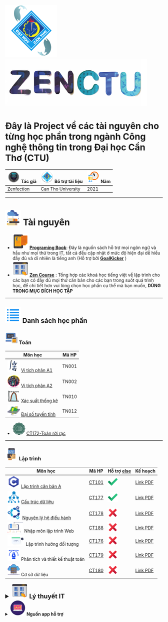 # <img title="" src="https://raw.githubusercontent.com/Zenfection/Image/master/2020/12/23-23-40-07-ctufish.png" alt="ctufish.png" width="165"><img title="" src="https://raw.githubusercontent.com/Zenfection/Image/master/2020/12/23-23-42-50-zenctulogo.png" alt="zenctulogo.png" width="453">

# Đây là Project về các tài nguyên cho từng học phần trong ngành Công nghệ thông tin trong Đại học Cần Thơ (CTU)

| <img src="https://raw.githubusercontent.com/Zenfection/Image/master/2021/03/20-14-36-27-logo%20cat.png" title="" alt="logo cat.png" width="40"> Tác giả | <img src="https://raw.githubusercontent.com/Zenfection/Image/master/2021/03/20-14-38-42-logo-ctu.png" title="" alt="logo-ctu.png" width="40"> Bổ trợ tài liệu | <img src="https://raw.githubusercontent.com/Zenfection/Image/master/2021/03/20-13-59-20-icons8-new_year's_eve.png" title="" alt="icons8-new_year's_eve.png" width="40"> Năm |
| ------------------------------------------------------------------------------------------------------------------------------------------------------- | ------------------------------------------------------------------------------------------------------------------------------------------------------------- | --------------------------------------------------------------------------------------------------------------------------------------------------------------------------- |
| [Zenfection](https://facebook.com/Zenfection)                                                                                                           | [Can Tho University](http://www.cit.ctu.edu.vn/)                                                                                                              | 2021                                                                                                                                                                        |

---

# ![Cloud Library.png](https://raw.githubusercontent.com/Zenfection/Image/master/2020/12/15-14-31-38-Cloud%20Library.png) Tài nguyên

- [![E Book.png](https://raw.githubusercontent.com/Zenfection/Image/master/2020/12/15-22-32-56-E%20Book.png)](https://zenfection.github.io/CTU/Programing%20Book/) [**Programing Book**](https://zenfection.github.io/CTU/Programing%20Book/): Đây là nguồn sách hỗ trợ mọi ngôn ngữ và hầu như mọi thứ trong IT, tất cả đều cập nhật ở mức độ hiện đại dễ hiểu đầy đủ và dĩ nhiên là tiếng anh (Hỗ trợ bởi [**GoalKicker**](https://goalkicker.com) )
- [![Browse Courses.png](https://raw.githubusercontent.com/Zenfection/Image/master/2020/12/15-22-35-55-Browse%20Courses.png)](https://zenfection.github.io/Course/) [**Zen Course**](https://zenfection.github.io/Course/) : Tổng hợp các khoá học tiếng việt về lập trình cho các bạn có đầy đủ mọi thứ căn bản cho các bạn trong suốt quá trình học, để chi tiết hơn vui lòng chọn học phần cụ thể mà bạn muốn, **DÙNG TRONG MỤC ĐÍCH HỌC TẬP**

---

## <img src="https://raw.githubusercontent.com/Zenfection/Image/master/2020/11/06-20-18-29-icons8-list.png" title="" alt="icons8-list.png" width="50"> Danh sách học phần

### <img src="https://raw.githubusercontent.com/Zenfection/Image/master/2020/12/15-22-03-58-Math.png" width="40"> Toán

| Môn học                                                                                                                                                                                                                                   | Mã HP |
| ----------------------------------------------------------------------------------------------------------------------------------------------------------------------------------------------------------------------------------------- | ----- |
| <img src="https://raw.githubusercontent.com/Zenfection/Image/master/2020/12/23-19-55-49-gt1.png" width="40"> [Vi tích phân A1](https://github.com/Zenfection/CTU/tree/main/HocPhan/TN001-Vi_tich_phan_a1)                                 | TN001 |
| <img src="https://raw.githubusercontent.com/Zenfection/Image/master/2020/12/23-20-05-50-gt2%20-%2001.png" width="40"> [Vi tích phân A2](https://github.com/Zenfection/CTU/tree/main/HocPhan/TN002-Vi_tich_phan_a2)                        | TN002 |
| <img src="https://raw.githubusercontent.com/Zenfection/Image/master/2020/12/15-22-18-20-icons8-histogram.png" width="40"> [Xác suất thống kê](https://github.com/Zenfection/CTU/tree/main/HocPhan/TN010-Xac_suat_thong_ke)                | TN010 |
| <img src="https://raw.githubusercontent.com/Zenfection/Image/master/2020/12/23-20-36-08-dstt.png" alt="dstt.png" width="40"> [Đại số tuyến tính](https://github.com/Zenfection/CTU/tree/main/HocPhan/TN012-Dai_so_tuyen_tinh_va_hinh_hoc) | TN012 |

- <img src="https://raw.githubusercontent.com/Zenfection/Image/master/2020/12/15-13-13-07-toanroirac%20-%2001.png" width="40"> [CT172-Toán rời rạc](https://github.com/Zenfection/CTU/tree/main/HocPhan/CT172-Toan_roi_rac)

</details>

---





### <img src="https://raw.githubusercontent.com/Zenfection/Image/master/2020/12/15-22-04-39-Code%20Learning.png" width="40"> Lập trình

| Môn học                                                                                                                                                                                                                                            | Mã HP                                                            | Hỗ trợ [else](https://else.ctu.edu.vn/)                                                                                     | Kế hoạch                                                |
| -------------------------------------------------------------------------------------------------------------------------------------------------------------------------------------------------------------------------------------------------- | ---------------------------------------------------------------- | --------------------------------------------------------------------------------------------------------------------------- | ------------------------------------------------------- |
| <img title="" src="https://raw.githubusercontent.com/Zenfection/Image/master/2020/12/15-13-40-39-icons8-c_programming.png" alt="" width="40"> [Lập trình căn bản A](https://github.com/Zenfection/CTU/tree/main/HocPhan/CT101-Lap_Trinh_Can_Ban_A) | [CT101](https://elcit.ctu.edu.vn/course/search.php?search=CT101) | ![icons8-checkmark.png](https://raw.githubusercontent.com/Zenfection/Image/master/2021/03/21-10-51-08-icons8-checkmark.png) | [Link PDF](http://www.cit.ctu.edu.vn/decuong/CT101.pdf) |
| <img title="" src="https://raw.githubusercontent.com/Zenfection/Image/master/2020/12/15-13-15-54-cautrucdulieu.png" alt="" width="40"> [Cấu trúc dữ liệu](https://github.com/Zenfection/CTU/tree/main/HocPhan/CT177-Cau_truc_du_lieu)              | [CT177](https://elcit.ctu.edu.vn/course/search.php?search=CT177) | ![icons8-checkmark.png](https://raw.githubusercontent.com/Zenfection/Image/master/2021/03/21-10-51-08-icons8-checkmark.png) | [Link PDF](http://www.cit.ctu.edu.vn/decuong/CT177.pdf) |
| <img title="" src="https://raw.githubusercontent.com/Zenfection/Image/master/2020/12/15-13-16-57-os.png" alt="" width="40">  [Nguyên lý hệ điều hành](https://zenfection.github.io/CTU/CT178-Nguyen%20ly%20he%20đieu%20hanh/)                      | [CT178](https://elcit.ctu.edu.vn/course/search.php?search=CT178) | ![icons8-delete.png](https://raw.githubusercontent.com/Zenfection/Image/master/2021/03/21-10-51-10-icons8-delete.png)       | [Link PDF](http://www.cit.ctu.edu.vn/decuong/CT178.pdf) |
| <img title="" src="https://raw.githubusercontent.com/Zenfection/Image/master/2020/12/15-13-22-31-building_website.png" alt="" width="50"> Nhập môn lập trình Web                                                                                   | [CT188](https://elcit.ctu.edu.vn/course/search.php?search=CT188) | ![icons8-delete.png](https://raw.githubusercontent.com/Zenfection/Image/master/2021/03/21-10-51-10-icons8-delete.png)       | [Link PDF](http://www.cit.ctu.edu.vn/decuong/CT188.pdf) |
| <img title="" src="https://raw.githubusercontent.com/Zenfection/Image/master/2020/12/15-22-13-42-OOP-01.png" alt="OOP-01.png" width="55"> Lập trình hướng đối tượng                                                                                | [CT176](https://elcit.ctu.edu.vn/course/search.php?search=CT176) | ![icons8-delete.png](https://raw.githubusercontent.com/Zenfection/Image/master/2021/03/21-10-51-10-icons8-delete.png)       | [Link PDF](http://www.cit.ctu.edu.vn/decuong/CT176.pdf) |
| <img title="" src="https://raw.githubusercontent.com/Zenfection/Image/master/2020/12/15-22-16-00-Logo-Design-Services%20-%2001%20-%2001.png" alt="" width="40"> Phân tích và thiết kế thuật toán                                                   | [CT179](https://elcit.ctu.edu.vn/course/search.php?search=CT179) | ![icons8-delete.png](https://raw.githubusercontent.com/Zenfection/Image/master/2021/03/21-10-51-10-icons8-delete.png)       | [Link PDF](http://www.cit.ctu.edu.vn/decuong/CT179.pdf) |
| <img title="" src="https://raw.githubusercontent.com/Zenfection/Image/master/2020/12/27-16-14-24-Database%20AS%20A%20Service.png" alt="" width="40"> Cơ sở dữ liệu                                                                                 | [CT180](https://elcit.ctu.edu.vn/course/search.php?search=CT180) | ![icons8-delete.png](https://raw.githubusercontent.com/Zenfection/Image/master/2021/03/21-10-51-10-icons8-delete.png)       | [Link PDF](http://www.cit.ctu.edu.vn/decuong/CT180.pdf) |

<details style="font-size:20px">
<summary> <img src="https://raw.githubusercontent.com/Zenfection/Image/master/2020/12/15-22-05-50-Browse%20Courses.png"> <b>Lý thuyết IT <b></summary>

<br>

- ![Network.png](https://raw.githubusercontent.com/Zenfection/Image/master/2020/12/15-22-08-48-Network.png) CT112 - Mạng máy tính

- ![Education Apps.png](https://raw.githubusercontent.com/Zenfection/Image/master/2020/12/15-22-09-07-Education%20Apps.png) CT113 - Nhập môn công nghệ phần mềm

- ![Programmable Circuit Board.png](https://raw.githubusercontent.com/Zenfection/Image/master/2020/12/15-22-09-47-Programmable%20Circuit%20Board.png) CT173 - Kiến trúc máy tính

- ![Vector Graphics Rendering.png](https://raw.githubusercontent.com/Zenfection/Image/master/2020/12/15-22-12-24-Vector%20Graphics%20Rendering.png) CT175 - Lý thuyết đồ thị

- ![AI Knowledge.png](https://raw.githubusercontent.com/Zenfection/Image/master/2020/12/27-16-16-52-AI%20Knowledge.png) CT190 - Nhập môn trí tuệ nhân tạo

- ![Basic Knowledge.png](https://raw.githubusercontent.com/Zenfection/Image/master/2020/12/27-16-16-14-Basic%20Knowledge.png)CT200 - Nền tảng công nghệ thông tin

- ![Software Developer.png](https://raw.githubusercontent.com/Zenfection/Image/master/2020/12/27-16-29-05-Software%20Developer.png) CT223 - Quản lý dự án phần mềm

- ![Design Tablet.png](https://raw.githubusercontent.com/Zenfection/Image/master/2020/12/27-16-34-38-Design%20Tablet.png) CT242 - Kiến trúc và Thiết kế phần mềm

- ![TURING TEST.png](https://raw.githubusercontent.com/Zenfection/Image/master/2020/12/27-16-33-36-TURING%20TEST.png) CT243 - Đảm bảo chất lượng và Kiểm thử phần mềm

- <img src="https://raw.githubusercontent.com/Zenfection/Image/master/2020/12/27-16-32-33-baotriphanmem.png" title="" alt="baotriphanmem.png" width="50"> CT244 - Bảo trì phần mềm

- ![icons8_java_48px.png](https://raw.githubusercontent.com/Zenfection/Image/master/2020/08/23-23-56-37-icons8_java_48px.png) CT276 - Lập trình Java

- ![Object Based Image Analysis.png](https://raw.githubusercontent.com/Zenfection/Image/master/2020/12/27-16-30-57-Object%20Based%20Image%20Analysis.png) CT316 - Xử lý ảnh

- ![Web Application Security.png](https://raw.githubusercontent.com/Zenfection/Image/master/2020/12/27-16-30-24-Web%20Application%20Security.png) CT449 - Phát triển ứng dụng Web

</details>

<details>
<summary><b> <img src="https://raw.githubusercontent.com/Zenfection/Image/master/2020/12/21-15-43-11-Support.png" width="50"> Nguồn app hỗ trợ</b></summary>

Đây là các App mà mình đang xài hiện tại và rất thích thú với nó, hiện mình sẽ hỗ trợ gồm Android, Window, MacOS... (`Linux is opensourse`)

- [![Big_Sur.png](https://raw.githubusercontent.com/Zenfection/Image/master/2020/11/25-19-33-36-Big_Sur.png)](https://zenfection.github.io/Source/MacOS/) [MacOS](https://zenfection.github.io/Source/MacOS/)
- [![window.png](https://raw.githubusercontent.com/Zenfection/Image/master/2020/12/21-15-46-50-window.png)](https://zenfection.github.io/Source/Window/) [Window](https://zenfection.github.io/Source/Window/)
- [![android_q_logo.png](https://raw.githubusercontent.com/Zenfection/Image/master/2020/11/27-08-55-37-android_q_logo.png)](https://zenfection.github.io/Source/Android/) [Android](https://zenfection.github.io/Source/Android/)

</details>